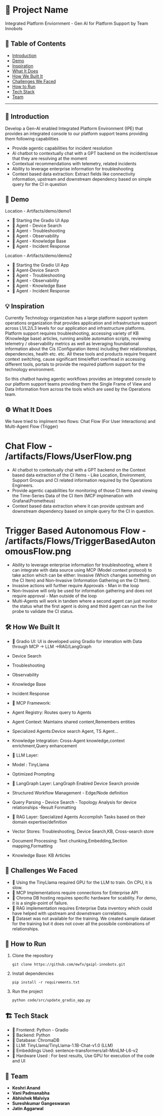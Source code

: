# 🚀 Project Name
Integrated Platform Enviornment - Gen AI for Platform Support by Team Innobots

## 📌 Table of Contents
- [Introduction](#introduction)
- [Demo](#demo)
- [Inspiration](#inspiration)
- [What It Does](#what-it-does)
- [How We Built It](#how-we-built-it)
- [Challenges We Faced](#challenges-we-faced)
- [How to Run](#how-to-run)
- [Tech Stack](#tech-stack)
- [Team](#team)

---

## 🎯 Introduction
Develop a Gen-Al enabled Integrated Platform Environment (IPE) that provides an integrated console to our platform support teams providing them following capabilities

- Provide agentic capabilities for incident resolution
- Al chatbot to contextually chat with a GPT backend on the incident/issue that they are resolving at the moment
- Contextual recommendations with telemetry, related incidents
- Ability to leverage enterprise information for troubleshooting
- Context based data extraction: Extract fields like connectivity information, upstream and downstream dependency based on simple query for the Cl in question

## 🎥 Demo
Location - Artifacts/demo/demo1
- 🔹 Starting the Gradio UI App
- 🔹 Agent - Device Search
- 🔹 Agent - Troubleshooting
- 🔹 Agent - Observability
- 🔹 Agent - Knowledge Base
- 🔹 Agent - Incident Response

Location - Artifacts/demo/demo2
- 🔹 Starting the Gradio UI App
- 🔹 Agent-Device Search
- 🔹 Agent - Troubleshooting
- 🔹 Agent - Observability
- 🔹 Agent - Knowledge Base
- 🔹 Agent - Incident Response

## 💡 Inspiration
Currently Technology organization has a large platform support system operations organization that provides application and infrastructure support across L1/L2/L3 levels for our application and infrastructure platforms. Platform support requires troubleshooting, accessing variety of KB (Knowledge base) articles, running ansible automation scripts, reviewing telemetry / observability metrics as well as leveraging foundational information about the Cis (Configuration items) including their relationships, dependencies, health etc. etc. All these tools and products require frequent context switching, cause significant time/effort overhead in accessing different tools, portals to provide the required platform support for the technology environment.

So this chatbot having agentic workflows provides an integrated console to our platform support teams providing them the Single Frame of View and Data Information from across the tools which are used by the Operations team.

## ⚙️ What It Does
We have tried to implment two flows: Chat Flow (For User Interactions) and Multi-Agent Flow (Trigger)
# Chat Flow - /artifacts/Flows/UserFlow.png
- AI chatbot to contextually chat with a GPT backend on the Context based data extraction of the CI Items - Like Location, Environment, Support Groups and CI related information required by the Operations Engineers.
- Provide agentic capabilities for monitoring of those CI Items and viewing the Time-Series Data of the CI Item (MCP implmenation with Grafana\Prometheus)
- Context based data extraction where it can provide upstream and downstream dependency based on simple query for the CI in question.

# Trigger Based Autonomous Flow - /artifacts/Flows/TriggerBasedAutonomousFlow.png
- Ability to leverage enterprise information for troubleshooting, where it can integrate with data source using MCP (Model context protocol) to take action which can be either: Invasive (Which changes something on the CI Item) and Non-Invasive (Information Gathering on the CI Item). 
- Invasive actions will further require Approvals - Man in the loop
- Non-Invasive will only be used for information gathering and does not require approval - Man outside of the loop
- Multi-Agents will work in tandem where a second agent can just monitor the status what the first agent is doing and third agent can run the live probe to validate the CI status.

## 🛠️ How We Built It

- 🔹 Gradio UI: UI is developed using Gradio for interation with Data through MCP -> LLM ->RAG/LangGraph
- Device Search
- Troubleshooting
- Observability
- Knowledge Base
- Incident Response

- 🔹 MCP Framework:
- Agent Registry: Routes query to Agents
- Agent Context: Maintains shared content,Remembers entities
- Specialized Agents:Device search Agent, TS Agent... 
- Knowledge Integration: Cross-Agent knowledge,context enrichment,Query enhancement

- 🔹 LLM Layer:
- Model : TinyLlama
- Optimized Prompting

- 🔹 LangGraph Layer: LangGraph Enabled Device Search provide
- Structured Workflow Management - Edge/Node definition
- Query Parsing - Device Search - Topology Analysis for device relationships -Result Formatting

- 🔹 RAG Layer: Specialized Agents Accomplish Tasks based on their domain expertise/definition
- Vector Stores: Troubleshooting, Device Search,KB, Cross-search store
- Document Processing: Text chunking,Embedding,Section mapping,Formatting
- Knowledge Base: KB Articles

## 🚧 Challenges We Faced
- 🔹 Using the TinyLlama required GPU for the LLM to train. On CPU, it is slow.
- 🔹 MCP Implementations require connections for Enterprise API
- 🔹 Chroma DB hosting requires specific hardware for scability. For demo, it is a single-point of failure.
- 🔹 RAG implementation requires Enterprise Data inventory which could have helped with upstream and downstream correlations.
- 🔹 Dataset was not available for the training. We created sample dataset for the training but it does not cover all the possibile combinations of relationships.

## 🏃 How to Run
1. Clone the repository  
   ```
   git clone https://github.com/ewfx/gaipl-innobots.git
   ```
2. Install dependencies  
   ```
   pip install -r requirements.txt
   ```
3. Run the project  
   ```
   python code/src/update_gradio_app.py
   ```

## 🏗️ Tech Stack
- 🔹 Frontend: Python - Gradio
- 🔹 Backend: Python
- 🔹 Database: ChromaDB
- 🔹 LLM: TinyLlama/TinyLlama-1.1B-Chat-v1.0 (LLM)
- 🔹 Embeddings Used: sentence-transformers/all-MiniLM-L6-v2
- 🔹 Hardware Used : For best results, Use GPU for execution of the code and UI

## 👥 Team
- **Keshri Anand**
- **Vani Padmanabha**
- **Abhishek Malviya**
- **Sureshkumar Gangeswaran**
- **Jatin Aggarwal**